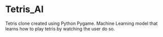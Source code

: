 # Tetris_AI
Tetris clone created using Python Pygame. Machine Learning model that learns how to play tetris by watching the user do so.
